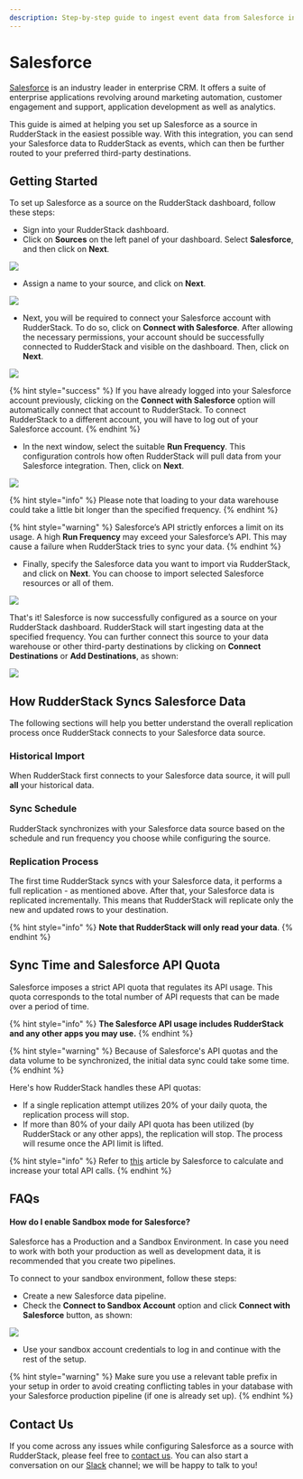 ```yaml
---
description: Step-by-step guide to ingest event data from Salesforce into RudderStack
---
```


# Salesforce

[Salesforce](https://www.salesforce.com/in/?ir=1) is an industry leader in enterprise CRM. It offers a suite of enterprise applications revolving around marketing automation, customer engagement and support, application development as well as analytics. 

This guide is aimed at helping you set up Salesforce as a source in RudderStack in the easiest possible way. With this integration, you can send your Salesforce data to RudderStack as events, which can then be further routed to your preferred third-party destinations.

## Getting Started

To set up Salesforce as a source on the RudderStack dashboard, follow these steps:

* Sign into your RudderStack dashboard.
* Click on **Sources** on the left panel of your dashboard. Select **Salesforce**, and then click on **Next**.

![](../.gitbook/assets/1%20%284%29%20%281%29.png)

* Assign a name to your source, and click on **Next**.

![](../.gitbook/assets/2%20%284%29%20%281%29.png)

* Next, you will be required to connect your Salesforce account with RudderStack. To do so, click on **Connect with Salesforce**.  After allowing the necessary permissions, your account should be successfully connected to RudderStack and visible on the dashboard. Then, click on **Next**. 

![](../.gitbook/assets/3%20%285%29.png)

{% hint style="success" %}
If you have already logged into your Salesforce account previously, clicking on the **Connect with Salesforce** option will automatically connect that account to RudderStack. To connect RudderStack to a different account, you will have to log out of your Salesforce account.
{% endhint %}

* In the next window, select the suitable **Run Frequency**. This configuration controls how often RudderStack will pull data from your Salesforce integration. Then, click on **Next**.

![](../.gitbook/assets/4%20%284%29.png)

{% hint style="info" %}
Please note that loading to your data warehouse could take a little bit longer than the specified frequency.
{% endhint %}

{% hint style="warning" %}
Salesforce’s API strictly enforces a limit on its usage. A high **Run Frequency** may exceed your Salesforce’s API. This may cause a failure when RudderStack tries to sync your data.
{% endhint %}

* Finally, specify the Salesforce data you want to import via RudderStack, and click on **Next**. You can choose to import selected Salesforce resources or all of them.

![](../.gitbook/assets/5%20%283%29%20%281%29.png)

That's it! Salesforce is now successfully configured as a source on your RudderStack dashboard. RudderStack will start ingesting data at the specified frequency. You can further connect this source to your data warehouse or other third-party destinations by clicking on **Connect Destinations** or **Add Destinations**, as shown: 

![](../.gitbook/assets/6%20%283%29%20%281%29.png)

## How RudderStack Syncs Salesforce Data

The following sections will help you better understand the overall replication process once RudderStack connects to your Salesforce data source.

### Historical Import

When RudderStack first connects to your Salesforce data source, it will pull **all** your historical data. 

### Sync Schedule

RudderStack synchronizes with your Salesforce data source based on the schedule and run frequency you choose while configuring the source.

### Replication Process

The first time RudderStack syncs with your Salesforce data, it performs a full replication - as mentioned above. After that, your Salesforce data is replicated incrementally. This means that RudderStack will replicate only the new and updated rows to your destination. 

{% hint style="info" %}
**Note that RudderStack will only read your data**.
{% endhint %}

## Sync Time and Salesforce API Quota

Salesforce imposes a strict API quota that regulates its API usage. This quota corresponds to the total number of API requests that can be made over a period of time. 

{% hint style="info" %}
**The Salesforce API usage includes RudderStack and any other apps you may use.**
{% endhint %}

{% hint style="warning" %}
Because of Salesforce's API quotas and the data volume to be synchronized, the initial data sync could take some time. 
{% endhint %}

Here's how RudderStack handles these API quotas:

* If a single replication attempt utilizes 20% of your daily quota, the replication process will stop.
* If more than 80% of your daily API quota has been utilized \(by RudderStack or any other apps\), the replication will stop. The process will resume once the API limit is lifted.

{% hint style="info" %}
Refer to [this](https://developer.salesforce.com/docs/atlas.en-us.salesforce_app_limits_cheatsheet.meta/salesforce_app_limits_cheatsheet/salesforce_app_limits_platform_api.htm) article by Salesforce to calculate and increase your total API calls.
{% endhint %}

## FAQs

#### How do I enable Sandbox mode for Salesforce?

Salesforce has a Production and a Sandbox Environment. In case you need to work with both your production as well as development data, it is recommended that you create two pipelines.

To connect to your sandbox environment, follow these steps:

* Create a new Salesforce data pipeline.
* Check the **Connect to Sandbox Account** option and click **Connect with Salesforce** button, as shown:

![](../.gitbook/assets/sf_sandbox_1-736x141.png)

* Use your sandbox account credentials to log in and continue with the rest of the setup.

{% hint style="warning" %}
Make sure you use a relevant table prefix in your setup in order to avoid creating conflicting tables in your database with your Salesforce production pipeline \(if one is already set up\).
{% endhint %}

## Contact Us

If you come across any issues while configuring Salesforce as a source with RudderStack, please feel free to [contact us](mailto:%20contact@rudderstack.com). You can also start a conversation on our [Slack](https://resources.rudderstack.com/join-rudderstack-slack) channel; we will be happy to talk to you!

